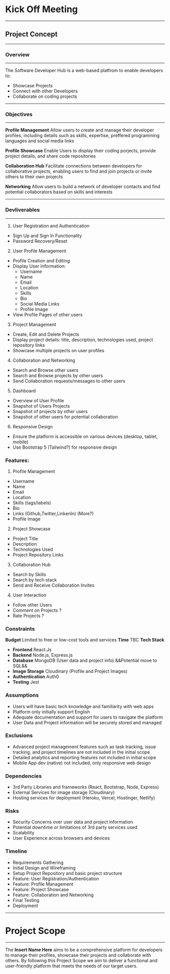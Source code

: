 # Kick Off Meeting
--- 

## Project Concept

---
### Overview
---

The Software Developer Hub is a web-based platfrom to enable developers to:
- Showcase Projects
- Connect with other Developers
- Collaborate on coding projects

---
### Objectives
---

**Profile Management**
Allow users to create and manage their developer profiles, including 
details such as skills, expertise, preffered programming languages and social media links

**Profile Showcase**
Enable Users to display their coding porjects, provide project details, and share code repositories

**Collaboration Hub**
Facilitate connections between developers for collaborative projects,
enabling users to find and join projects or invite others to their own projects

**Networking**
Allow users to build a network of developer contacts and find potential collaborators based on skills and interests

---
### Devliverables
---

1. User Registration and Authentication
- Sign Up and Sign In Functionality
- Password Recovery/Reset
2. User Profile Management
- Profile Creation and Editing
- Display User Information:
  - Username
  - Name
  - Email
  - Location
  - Skills
  - Bio
  - Social Media Links
  - Profile Image
- View Profile Pages of other users
3. Project Management
- Create, Edit and Delete Projects
- Display project details: title, description, technologies used, project repository links
- Showcase multiple projects on user profiles
4. Collaboration and Networking
- Search and Browse other users
- Search and Browse projects by other users
- Send Collaboration requests/messages to other users
5. Dashboard
- Overview of User Profile
- Snapshot of Users Projects
- Snapshot of projects by other users
- Snapshot of other users for potential collaboration
6. Responsive Design
- Ensure the platform is accessible on various devices (desktop, tablet, mobile)
- Use Bootstrap 5 (Tailwind?) for responsive design

### Features:

1. Profile Management
- Username
- Name
- Email
- Location
- Skills (tags/labels)
- Bio
- Links (Github,Twitter,LinkenIn) (More?)
- Profile Image
2. Project Showcase
- Project Title
- Description
- Technologies Used
- Project Repository Links
3. Collaboration Hub
- Search by Skills
- Search by tech stack
- Send and Receive Collaboration Invites
4. User Interaction
- Follow other Users
- Comment on Projects ?
- Rate Projects ?

### Constraints

**Budget** Limited to free or low-cost tools and services
**Time** TBC
**Tech Stack**
- **Frontend** React.Js
- **Backend** Node.js, Express.js
- **Database** MongoDB (User data and project info) &&Potential move to SQL&&
- **Image Storage** Cloudinary (Profile and Project Images)
- **Authentication** Auth0
- **Testing** Jest

### Assumptions
- Users will have basic tech knowledge and familiarity with web apps
- Platform only initially support English
- Adequate documentation and support for users to navigate the platform
- User Data and Project information will be securely stored and managed

### Exclusions
- Advanced project management features such as task tracking, issue tracking, and project timelines are not included in the initial scope
- Detailed analytics and reporting features not included in initial scope
- Mobile App dev (native) not included, only responsive web design

### Dependencies
- 3rd Party Libraries and frameworks (React, Bootstrap, Node, Express)
- External Services for image storage (Cloudinary)
- Hosting services for deployment (Heroku, Vercel, Hostinger, Netlify)

### Risks
- Security Concerns over user data and project information
- Potential downtime or limitations of 3rd party services used
- Scalability
- User Experience across browsers and devices

### Timeline
- Requirements Gathering
- Initial Design and Wireframing
- Setup Project  Repository and basic project structure
- Feature: User Registration/Authentication
- Feature: Profile Management
- Feature: Project Showcase
- Feature: Collaboration and Networking
- Final Testing
- Deployment

---
# Project Scope
---
The **Insert Name Here** aims to be a comprehensive platform for developers to manage their profiles, showcase their projects and collaborate with others. By following this Project Scope we aim to deliver a functional and user-friendly platform that meets the needs of our target users.


